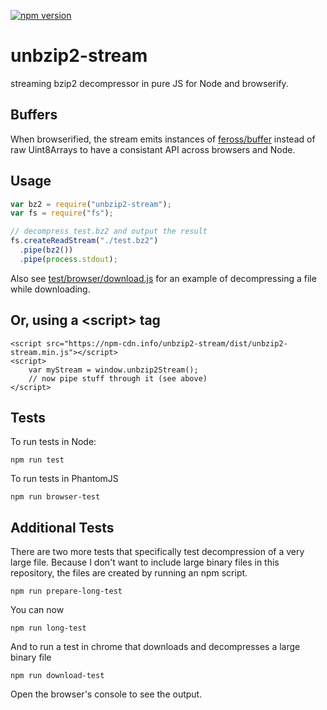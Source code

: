 [![npm version](https://badge.fury.io/js/unbzip2-stream.svg)](http://badge.fury.io/js/unbzip2-stream)

# unbzip2-stream

streaming bzip2 decompressor in pure JS for Node and browserify.

## Buffers

When browserified, the stream emits instances of [feross/buffer](https://github.com/feross/buffer) instead of raw Uint8Arrays to have a consistant API across browsers and Node.

## Usage

```js
var bz2 = require("unbzip2-stream");
var fs = require("fs");

// decompress test.bz2 and output the result
fs.createReadStream("./test.bz2")
  .pipe(bz2())
  .pipe(process.stdout);
```

Also see [test/browser/download.js](https://github.com/regular/unbzip2-stream/blob/master/test/browser/download.js) for an example of decompressing a file while downloading.

## Or, using a &lt;script&gt; tag

```
<script src="https://npm-cdn.info/unbzip2-stream/dist/unbzip2-stream.min.js"></script>
<script>
    var myStream = window.unbzip2Stream();
    // now pipe stuff through it (see above)
</script>
```

## Tests

To run tests in Node:

    npm run test

To run tests in PhantomJS

    npm run browser-test

## Additional Tests

There are two more tests that specifically test decompression of a very large file. Because I don't want to include large binary files in this repository, the files are created by running an npm script.

    npm run prepare-long-test

You can now

    npm run long-test

And to run a test in chrome that downloads and decompresses a large binary file

    npm run download-test

Open the browser's console to see the output.
